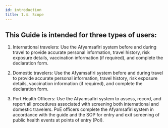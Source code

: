 ```yaml
---
id: introduction
title: 1.4. Scope
---
```


## This Guide is intended for three types of users:

1. International travelers: Use the Afyamsafiri system before and during travel to provide accurate personal information, travel history, risk exposure details, vaccination information (if required), and complete the declaration form.

2. Domestic travelers: Use the Afyamsafiri system before and during travel to provide accurate personal information, travel history, risk exposure details, vaccination information (if required), and complete the declaration form.

3. Port Health Officers: Use the Afyamsafiri system to assess, record, and report all procedures associated with screening both international and domestic travelers. PoE officers complete the Afyamsafiri system in accordance with the guide and the SOP for entry and exit screening of public health events at points of entry (PoI).